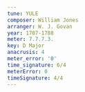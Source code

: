 ```yaml
---
tune: YULE
composer: William Jones
arranger: W. J. Govan
year: 1707-1788
meter: 7.7.7.3.
key: D Major
anacrusis: 4
meter_error: '0'
time_signature: 6/4
meterError: 0
timeSignature: 4/4
---
```

